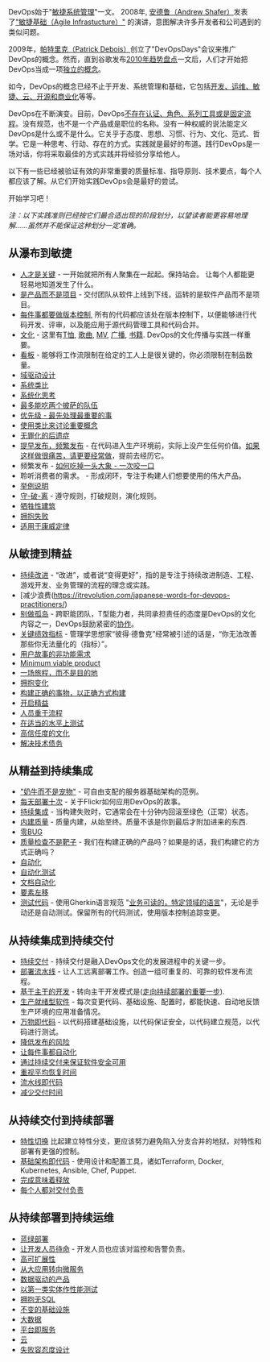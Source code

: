 DevOps始于"[敏捷系统管理](https://blog.newrelic.com/2014/05/16/devops-name/)"一文。 2008年, [安德鲁（Andrew Shafer）](https://twitter.com/littleidea)发表了["敏捷基础（Agile Infrastucture）"](http://www.jedi.be/blog/2008/10/09/agile-2008-toronto-agile-infrastructure-and-operations-presentation/) 的演讲，意图解决许多开发者和公司遇到的类似问题。

2009年，[帕特里克（Patrick Debois）](https://twitter.com/patrickdebois)创立了"DevOpsDays"会议来推广DevOps的概念。然而，直到谷歌发布[2010年趋势盘点](https://trends.google.co.uk/trends/explore?date=all&q=devops)一文后，人们才开始把DevOps当成一项[独立的概念](http://www.somic.org/2010/03/02/the-rise-of-devops/)。

如今，DevOps的概念已经不止于开发、系统管理和基础，它包括[开发、运维、敏捷、云、开源和商业化](https://blogs.the451group.com/opensource/2010/03/03/devops-mixing-dev-ops-agile-cloud-open-source-and-business/)等等。

DevOps在不断演变。目前，DevOps[不存在认证、角色、系列工具或是固定流程](https://sites.google.com/a/jezhumble.net/devops-manifesto/)。没有规范，也不是一个产品或是职位的名称。没有一种权威的说法能定义DevOps是什么或不是什么。它关乎于态度、思想、习惯、行为、文化、范式、哲学。它是一种思考、行动、存在的方式。实践就是最好的布道。践行DevOps是一场对话，你将采取最佳的方式实践并将经验分享给他人。

以下有一些已经被验证有效的非常重要的质量标准、指导原则、技术要点，每个人都应该了解。从它们开始实践DevOps会是最好的尝试。

开始学习吧！

<!--more-->

_注：以下实践准则已经按它们最合适出现的阶段划分，以望读者能更容易地理解……虽然并不能保证这种划分一定准确。_

## 从瀑布到敏捷

- [人才是关键](https://techbeacon.com/psychology-devops-understanding-people-key-success) - 一开始就把所有人聚集在一起起。保持站会。 让每个人都能更轻易地知道发生了什么。
- [是产品而不是项目](https://www.madetech.com/blog/products-not-projects) - 交付团队从软件上线到下线，运转的是软件产品而不是项目。
- [每件事都要做版本控制](https://www.ibm.com/developerworks/library/a-devops6/index.html), 所有的代码都应该处在版本控制下，以便能够进行代码开发、评审，以及能应用于源代码管理工具和代码合并。
- [文化](https://martinfowler.com/bliki/DevOpsCulture.html) - 这里有[T恤](https://www.redbubble.com/shop/devops+t-shirts), [歌曲](https://www.youtube.com/watch?v=pebIr4F-vjQ), [MV](https://www.youtube.com/watch?v=iYLxw6OsZug), [广播](http://devopscafe.org/), [书籍](https://medium.com/devopslinks/10-great-books-for-aspiring-devops-sre-engineers-76536c7c4909). DevOps的文化传播与实践一样重要。
- [看板](http://blog.crisp.se/mattiasskarin/files/slides/introducing_kanban_in_operations.pdf) - 能够将工作流限制在给定的工人上是很关键的，你必须限制在制品数量。
- [域驱动设计](https://www.thoughtworks.com/insights/blog/domain-driven-design-services-architecture)
- [系统类比](https://en.wikibooks.org/wiki/Software_Engineering_with_an_Agile_Development_Framework/Iteration_One/System_metaphor)
- [系统化思考](https://en.wikipedia.org/wiki/Systems_theory)
- [最多能吃两个披萨的队伍](http://blog.idonethis.com/two-pizza-team/)
- [优先级 - 最先处理最重要的事](http://www.theagilemindset.co.uk/the-scrum-philosophy/)
- [使用类比来讨论重要概念](http://www.techrepublic.com/blog/10-things/10-ways-to-explain-things-more-effectively/)
- [无罪化的后遗症](https://codeascraft.com/2012/05/22/blameless-postmortems/)
- [提早发布，频繁发布](http://www.catb.org/esr/writings/homesteading/cathedral-bazaar/ar01s04.html) - 在代码进入生产环境前，实际上没产生任何价值。[如果这样做很痛苦，请更要经常做](https://martinfowler.com/bliki/FrequencyReducesDifficulty.html)，提前去经历它。
- 频繁发布 - [如何吃掉一头大象 - 一次咬一口](https://www.linkedin.com/pulse/how-eat-elephant-one-bite-time-asia-shahzad/)
- 聆听消费者的需求。 - 形成闭环，专注于构建人们想要使用的伟大产品。
- [举例说明](https://www.thoughtworks.com/insights/blog/specification-example)
- [守-破-离](https://martinfowler.com/bliki/ShuHaRi.html) - 遵守规则，打破规则，演化规则。
- [牺牲性建筑](https://martinfowler.com/bliki/SacrificialArchitecture.html)
- [拥抱失败](https://www.thebalance.com/steve-jobs-and-how-embracing-failure-saved-apple-1200640)
- [适用于康威定律](https://haacked.com/archive/2013/05/13/applying-conways-law.aspx/)

## 从敏捷到精益

- [持续改进](https://en.wikipedia.org/wiki/Kaizen) - “改进”，或者说“变得更好”，指的是专注于持续改进制造、工程、游戏开发、业务管理的流程的理念或实践。
- [减少浪费(https://itrevolution.com/japanese-words-for-devops-practitioners/)
- [别做孤岛](https://continuousdelivery.com/2012/10/theres-no-such-thing-as-a-devops-team/) - 跨职能团队，T型能力者，共同承担责任的态度是DevOps的文化内容之一，DevOps鼓励紧密的[协作](https://blog.chef.io/2017/03/01/devops-is-all-about-collaboration/)。
- [关键绩效指标](https://www.atlassian.com/devops#measurement) - 管理学思想家“彼得·德鲁克”经常被引述的话是，“你无法改善那些你无法量化的（指标）”。
- [用户故事的非功能需求](https://legacy.devopsdays.org/blog/wp-content/uploads/2010/02/rachel-davies-nonfunctional-devopsdays.pdf)
- [Minimum viable product](http://blog.crisp.se/2016/01/25/henrikkniberg/making-sense-of-mvp)
- [一场旅程，而不是目的地](https://notafactoryanymore.com/2015/08/14/a-personal-devops-journey-or-a-never-ending-journey-to-mastery/)
- [拥抱变化](https://www.theregister.co.uk/2016/01/15/devops_people_problem/)
- [构建正确的事物，以正确方式构建](https://barryoreilly.com/2016/10/06/10-principles-to-transform/)
- [开启精益](http://ecorner.stanford.edu/videos/2329/Evangelizing-for-the-Lean-Startup-Entire-Talk)
- [人员重于流程](https://jezhumble.net/2007/09/11/line-management.html)
- [在适当的水平上测试](https://www.mountaingoatsoftware.com/blog/the-forgotten-layer-of-the-test-automation-pyramid)
- [高信任度的文化](https://gotocon.com/dl/goto-cph-sept-2014/slides/JezHumble_LeanEnterprisePartII.pdf)
- [解决技术债务](https://18f.gsa.gov/2015/09/04/what-is-technical-debt/)

## 从精益到持续集成

- ["奶牛而不是宠物"](https://www.theregister.co.uk/2013/03/18/servers_pets_or_cattle_cern/) - 可自由支配的服务器基础架构的范例。
- [每天部署十次](https://www.youtube.com/watch?v=LdOe18KhtT4) - 关于Flickr如何应用DevOps的故事。
- [持续集成](https://martinfowler.com/bliki/ContinuousIntegrationCertification.html) - 当构建失败时，它通常会在十分钟内回滚至绿色（正常）状态。
- [内建质量](https://www.slideshare.net/AndrewDzynia/quality-built-in/) - 质量内建，从始至终。质量不该是你到最后才附加进来的东西.
- [零BUG](http://schd.ws/hosted_files/aatc2017/c9/Zero%20Bugs.pdf)
- [质量检查不是靶子](https://www.thoughtworks.com/insights/blog/qa-role-what-it-really) - 我们在构建正确的产品吗？如果是的话，我们构建它的方式正确吗？
- [自动化](https://dzone.com/articles/what-is-devops-and-how-automation-helps-achieve-it)
- [自动化测试](https://www.atlassian.com/blog/devops/test-automation-secret-devops-success)
- [文档自动化](https://githubengineering.com/runnable-documentation/)
- [要素左移](https://dzone.com/articles/the-shift-left-principle-and-devops-1)
- [测试代码](http://www.bbc.co.uk/blogs/internet/entries/ff14236d-098a-3565-b678-ff4ba5776a5f) - 使用Gherkin语言规范 "[业务可读的，特定领域的语言](https://martinfowler.com/bliki/BusinessReadableDSL.html)"，无论是手动还是自动测试。保留所有的代码测试，使用版本控制追踪变更。

## 从持续集成到持续交付

- [持续交付](https://techbeacon.com/agile-devops-continuous-delivery-evolution-software-delivery) - 持续交付是融入DevOps文化的发展进程中的关键一步。
- [部署流水线](https://continuousdelivery.com/implementing/patterns/) - 让人工远离部署工作。创造一组可重复的、可靠的软件发布流程。
- [基于主干的开发](https://www.thoughtworks.com/insights/blog/enabling-trunk-based-development-deployment-pipelines) - 转向主干开发模式是([走向持续部署的重要一步](https://engineering.moonpig.com/development/move-to-trunk-based-development-without-the-chaos)).
- [生产就绪型软件](https://www.slideshare.net/jezhumble/devops-and-agile-release-management) - 每次变更代码、基础设施、配置时，都能快速、自动地反馈生产环境的应用准备情况。
- [万物即代码](https://www.slideshare.net/dubsquared/eac-25454047) - 以代码搭建基础设施，以代码保证安全，以代码建立规范，以代码进行测试。
- [降低发布的风险](http://slidesha.re/dsSZIr)
- [让每件事都自动化](https://www.thoughtworks.com/insights/blog/automate-almost-everything)
- [通过持续交付来保证软件安全可用](https://www.oreilly.com/learning/devopssec-securing-software-through-continuous-delivery)
- [重视平均恢复时间](https://www.thoughtworks.com/radar/techniques/focus-on-mean-time-to-recovery)
- [流水线即代码](http://inedo.com/blog/pipelines-as-code-how-you-can-fully-embrace-agile-and-devops)
- [减少交付时间](https://techbeacon.com/doing-continuous-delivery-focus-first-reducing-release-cycle-times)

## 从持续交付到持续部署

- [特性切换](https://martinfowler.com/bliki/FeatureToggle.html) 比起建立特性分支，更应该努力避免陷入分支合并的地狱，对特性和部署有更强的控制。
- [基础架构即代码](https://stochasticresonance.wordpress.com/2009/07/12/infrastructure-renaissance/) - 使用设计和配置工具，诸如Terraform, Docker, Kubernetes, Ansible, Chef, Puppet.
- [完成意味着释放](https://blog.codecentric.de/en/2010/10/devopsdays-in-hamburg-%E2%80%9Cdone%E2%80%9D-means-released/)
- [每个人都对交付负责](http://blog.macisaacconsulting.com/continuous-delivery-everybody-responsible-quality/)

## 从持续部署到持续运维

- [蓝绿部署](https://martinfowler.com/bliki/BlueGreenDeployment.html)
- [让开发人员待命](https://victorops.com/putting-devs-on-call/) - 开发人员也应该对监控和告警负责。
- [高可扩展性](http://highscalability.com/blog/2015/1/12/the-stunning-scale-of-aws-and-what-it-means-for-the-future-o.html)
- [从大应用转向微服务](https://gotocon.com/amsterdam-2016/presentation/Journey%20from%20Monolith%20to%20Microservices%20and%20DevOps)
- [数据驱动的产品](https://medium.com/@neal_lathia/what-do-we-mean-when-we-talk-about-data-driven-products-127ceb3e6cf)
- [以第一类实体作性能测试](https://internetperformanceexpert.com/2013/09/26/treat-performance-as-a-first-class-citizen/)
- [拥抱无SQL](https://diginomica.com/category/devops-stack/)
- [不变的基础设施](https://dzone.com/articles/why-you-should-build-immutable)
- [大数据](http://blog.syncsort.com/2017/04/big-data/big-data-and-devops/)
- [平台即服务](https://blogs.msdn.microsoft.com/brunoterkaly/2014/04/17/the-devops-story-why-it-is-really-about-platform-as-a-service/)
- [云](https://www.infoq.com/articles/cloud-and-devops)
- [失败容忍度设计](https://martinfowler.com/articles/microservices.html#DesignForFailure)
